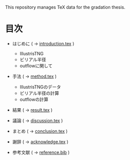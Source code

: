 This repository manages TeX data for the gradation thesis.

# 目次

- はじめに ( -> [introduction.tex](introduction.tex) )
  - IllustrisTNG
  - ビリアル半径
  - outflowに関して

- 手法 ( -> [method.tex](method.tex) )
  - IllustrisTNGのデータ
  - ビリアル半径の計算
  - outflowの計算

- 結果 ( -> [result.tex](result.tex) )

- 議論 ( -> [discussion.tex](discussion.tex) )

- まとめ ( -> [conclusion.tex](conclusion.tex) )

- 謝辞 ( -> [acknowledge.tex](acknowledge.tex) )

- 参考文献 ( -> [reference.bib](reference.bib) )